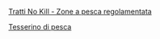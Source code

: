 [Tratti No Kill - Zone a pesca regolamentata]({{site.baseurl}}/schede/zonepescaregolamentata/cittadini/index.html)


[Tesserino di pesca]({{site.baseurl}}/schede/tesserinopesca/cittadini/index.html)
